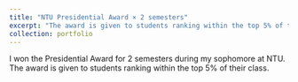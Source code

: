 ```yaml
---
title: "NTU Presidential Award × 2 semesters"
excerpt: "The award is given to students ranking within the top 5% of their class."
collection: portfolio
---
```


I won the Presidential Award for 2 semesters during my sophomore at NTU. The award is given to students ranking within the top 5% of their class.